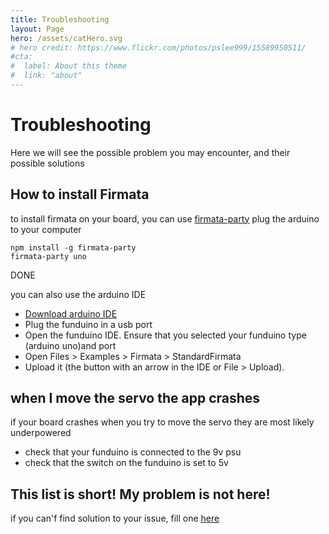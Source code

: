 ```yaml
---
title: Troubleshooting
layout: Page
hero: /assets/catHero.svg
# hero credit: https://www.flickr.com/photos/pslee999/15589950511/
#cta:
#  label: About this theme
#  link: "about"
---
```


# Troubleshooting

Here we will see the possible problem you may encounter, and their possible solutions

## How to install Firmata
to install firmata on your  board, you can use [firmata-party][1]
plug the arduino to your computer

```
npm install -g firmata-party
firmata-party uno
```
DONE

you can also use the arduino IDE 

- [Download arduino IDE][2]
- Plug the funduino in a usb port
- Open the funduino IDE. Ensure that you selected your funduino type (arduino uno)and port
- Open Files > Examples > Firmata > StandardFirmata
- Upload it (the button with an arrow in the IDE or File > Upload).

## when I move the servo the  app crashes
if your board crashes when you try to move the servo they are most likely underpowered

- check that your funduino is connected to the 9v psu
- check that the switch on the funduino is set to 5v

## This list is short! My problem is not here!

if you can'f find solution to your issue, fill one [here][3]

[1]: https://github.com/noopkat/firmata-party
[2]: https://www.arduino.cc/en/Main/Software
[3]: https://github.com/catbotFactory/yldWorkshop/issues
